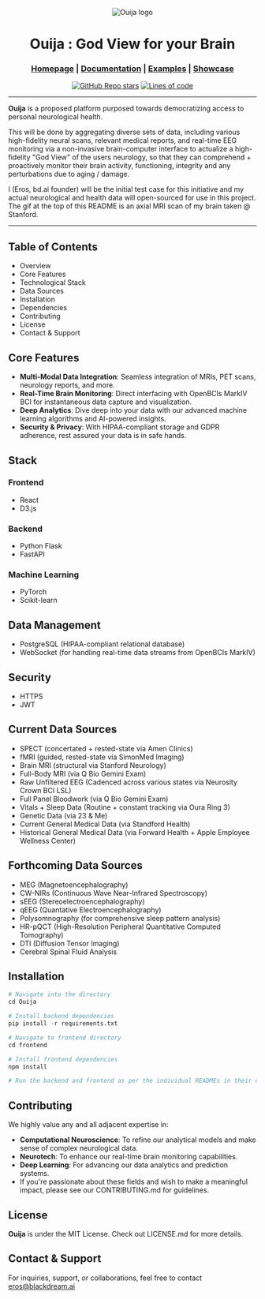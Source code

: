 <div align="center">

![Ouija logo](https://media.licdn.com/dms/image/D4E22AQFQJ5ZrRX5U_A/feedshare-shrink_800/0/1708192613421?e=2147483647&v=beta&t=oLw0gc_gRuvfkD6olEXwq9CFdhkl1eSAw4-Zzf1KQDc)


# Ouija : God View for your Brain

<h3>

[Homepage](https://github.com/blackdreamai/ouija-ai) | [Documentation](/docs) | [Examples](/examples) | [Showcase](/docs/showcase.md)

</h3>

[![GitHub Repo stars](https://img.shields.io/github/stars/blackdreamai/ouija-ai)](https://github.com/blackdreamai/ouija-ai/stargazers)
[![Lines of code](https://img.shields.io/tokei/lines/github/blackdreamai/ouija-ai)](https://github.com/blackdreamai/ouija-ai)

</div>

---

**Ouija** is a proposed platform purposed towards democratizing access to personal neurological health. 

This will be done by aggregating diverse sets of data, including various high-fidelity neural scans, relevant medical reports, and real-time EEG monitoring via a non-invasive brain-computer interface to actualize a high-fidelity "God View" of the users neurology, so that they can comprehend + proactively monitor their brain activity, functioning, integrity and any perturbations due to aging / damage.

I (Eros, bd.ai founder) will be the initial test case for this initiative and my actual neurological and health data will open-sourced for use in this project. The gif at the top of this README is an axial MRI scan of my brain taken @ Stanford.

---

## Table of Contents
- Overview
- Core Features
- Technological Stack
- Data Sources
- Installation
- Dependencies
- Contributing
- License
- Contact & Support

## Core Features
- **Multi-Modal Data Integration**: Seamless integration of MRIs, PET scans, neurology reports, and more.
- **Real-Time Brain Monitoring**: Direct interfacing with OpenBCIs MarkIV BCI for instantaneous data capture and visualization.
- **Deep Analytics**: Dive deep into your data with our advanced machine learning algorithms and AI-powered insights.
- **Security & Privacy**: With HIPAA-compliant storage and GDPR adherence, rest assured your data is in safe hands.

## Stack
### Frontend
- React
- D3.js

### Backend
- Python Flask
- FastAPI

### Machine Learning
- PyTorch
- Scikit-learn

## Data Management
- PostgreSQL (HIPAA-compliant relational database)
- WebSocket (for handling real-time data streams from OpenBCIs MarkIV)

## Security
- HTTPS
- JWT

## Current Data Sources
* SPECT (concertated + rested-state via Amen Clinics)
* fMRI (guided, rested-state via SimonMed Imaging) 
* Brain MRI (structural via Stanford Neurology)
* Full-Body MRI (via Q Bio Gemini Exam)
* Raw Unfiltered EEG (Cadenced across various states via Neurosity Crown BCI LSL)
* Full Panel Bloodwork (via Q Bio Gemini Exam)
* Vitals + Sleep Data (Routine + constant tracking via Oura Ring 3)
* Genetic Data (via 23 & Me)
* Current General Medical Data (via Standford Health)
* Historical General Medical Data (via Forward Health + Apple Employee Wellness Center) 

## Forthcoming Data Sources
* MEG (Magnetoencephalography)
* CW-NIRs (Continuous Wave Near-Infrared Spectroscopy)
* sEEG (Stereoelectroencephalography)
* qEEG (Quantative Electroencephalography)
* Polysomnography (for comprehensive sleep pattern analysis)
* HR-pQCT (High-Resolution Peripheral Quantitative Computed Tomography)
* DTI (Diffusion Tensor Imaging)
* Cerebral Spinal Fluid Analysis

## Installation
```py
# Navigate into the directory
cd Ouija

# Install backend dependencies
pip install -r requirements.txt

# Navigate to frontend directory
cd frontend

# Install frontend dependencies
npm install

# Run the backend and frontend as per the individual READMEs in their directories.
```

## Contributing
We highly value any and all adjacent expertise in:
- **Computational Neuroscience**: To refine our analytical models and make sense of complex neurological data.
- **Neurotech**: To enhance our real-time brain monitoring capabilities.
- **Deep Learning**: For advancing our data analytics and prediction systems.
- If you're passionate about these fields and wish to make a meaningful impact, please see our CONTRIBUTING.md for guidelines.

## License
**Ouija** is under the MIT License. Check out LICENSE.md for more details.

## Contact & Support
For inquiries, support, or collaborations, feel free to contact eros@blackdream.ai
